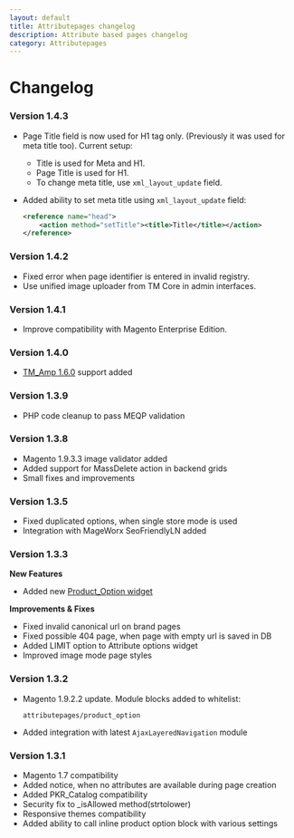 ```yaml
---
layout: default
title: Attributepages changelog
description: Attribute based pages changelog
category: Attributepages
---
```


# Changelog

### Version 1.4.3

 -  Page Title field is now used for H1 tag only. (Previously it was used for
    meta title too). Current setup:
    - Title is used for Meta and H1.
    - Page Title is used for H1.
    - To change meta title, use `xml_layout_update` field.
 -  Added ability to set meta title using `xml_layout_update` field:

    ```xml
    <reference name="head">
        <action method="setTitle"><title>Title</title></action>
    </reference>
    ```

### Version 1.4.2

 -  Fixed error when page identifier is entered in invalid registry.
 -  Use unified image uploader from TM Core in admin interfaces.

### Version 1.4.1

 -  Improve compatibility with Magento Enterprise Edition.

### Version 1.4.0

 -  [TM_Amp 1.6.0](/m1/extensions/amp/changelog/#version-160) support added

### Version 1.3.9

 -  PHP code cleanup to pass MEQP validation

### Version 1.3.8

 -  Magento 1.9.3.3 image validator added
 -  Added support for MassDelete action in backend grids
 -  Small fixes and improvements

### Version 1.3.5

 -  Fixed duplicated options, when single store mode is used
 -  Integration with MageWorx SeoFriendlyLN added

### Version 1.3.3

**New Features**

 -  Added new [Product_Option widget](/m1/extensions/attributepages/widgets-and-blocks/product-option-block/#widget-interface)

**Improvements & Fixes**

 -  Fixed invalid canonical url on brand pages
 -  Fixed possible 404 page, when page with empty url is saved in DB
 -  Added LIMIT option to Attribute options widget
 -  Improved image mode page styles

### Version 1.3.2

 -  Magento 1.9.2.2 update. Module blocks added to whitelist:

    ```
    attributepages/product_option
    ```

 -  Added integration with latest `AjaxLayeredNavigation` module

### Version 1.3.1

 -  Magento 1.7 compatibility
 -  Added notice, when no attributes are available during page creation
 -  Added PKR_Catalog compatibility
 -  Security fix to _isAllowed method(strtolower)
 -  Responsive themes compatibility
 -  Added ability to call inline product option block with various settings
